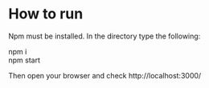 # How to run
Npm must be installed. In the directory type the following:

npm i <br/>
npm start

Then open your browser and check http://localhost:3000/




